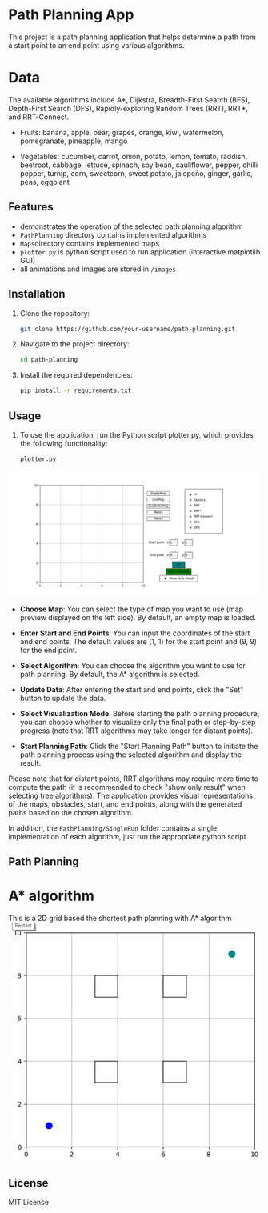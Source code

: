# Path Planning App

This project is a path planning application that helps determine a path from a start point to an end point using various algorithms.  

# Data

The available algorithms include A*, Dijkstra, Breadth-First Search (BFS), Depth-First Search (DFS), Rapidly-exploring Random Trees (RRT), RRT*, and RRT-Connect.

- Fruits:
  banana, apple, pear, grapes, orange, kiwi, watermelon, pomegranate, pineapple, mango

- Vegetables:
  cucumber, carrot, onion, potato, lemon, tomato, raddish, beetroot, cabbage, lettuce, spinach, soy bean, cauliflower, pepper, chilli pepper, turnip, corn, sweetcorn, sweet potato, jalepeño, ginger, garlic, peas, eggplant



## Features

- demonstrates the operation of the selected path planning algorithm
- `PathPlanning` directory contains implemented algorithms
- `Maps`directory contains implemented maps
- `plotter.py` is python script used to run application (interactive matplotlib GUI)
- all animations and images are stored in `/images`

## Installation

1. Clone the repository:

    ```bash
    git clone https://github.com/your-username/path-planning.git

2. Navigate to the project directory:

    ```bash
    cd path-planning

3. Install the required dependencies:

    ```bash
    pip install -r requirements.txt

## Usage

1. To use the application, run the Python script plotter.py, which provides the following functionality:

    ```bash
    plotter.py
![Screenshot](images/plotter.png)
- **Choose Map**: You can select the type of map you want to use (map preview displayed on the left side). By default, an empty map is loaded.

- **Enter Start and End Points**: You can input the coordinates of the start and end points. The default values are (1, 1) for the start point and (9, 9) for the end point.

- **Select Algorithm**: You can choose the algorithm you want to use for path planning. By default, the A* algorithm is selected.

- **Update Data**: After entering the start and end points, click the "Set" button to update the data.

- **Select Visualization Mode**: Before starting the path planning procedure, you can choose whether to visualize only the final path or step-by-step progress (note that RRT algorithms may take longer for distant points).

- **Start Planning Path**: Click the "Start Planning Path" button to initiate the path planning process using the selected algorithm and display the result. 

Please note that for distant points, RRT algorithms may require more time to compute the path (it is recommended to check "show only result" when selecting tree algorithms). The application provides visual representations of the maps, obstacles, start, and end points, along with the generated paths based on the chosen algorithm.

In addition, the `PathPlanning/SingleRun` folder contains a single implementation of each algorithm, just run the appropriate python script

## Path Planning
# A* algorithm
This is a 2D grid based the shortest path planning with A* algorithm
![](images/astar.gif)

## License
MIT License